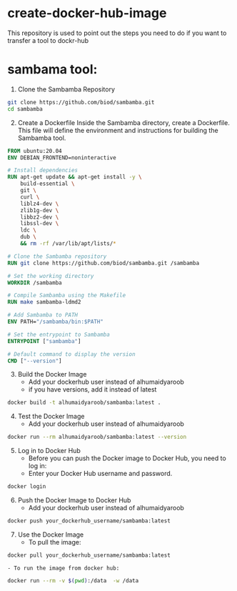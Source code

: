 # create-docker-hub-image
This repository is used to point out the steps you need to do if you want to transfer a tool to dockr-hub 

# sambama tool: 
1. Clone the Sambamba Repository
```sh
git clone https://github.com/biod/sambamba.git
cd sambamba
```

2. Create a Dockerfile
Inside the Sambamba directory, create a Dockerfile. This file will define the environment and instructions for building the Sambamba tool.
```Dockerfile
FROM ubuntu:20.04
ENV DEBIAN_FRONTEND=noninteractive

# Install dependencies
RUN apt-get update && apt-get install -y \
    build-essential \
    git \
    curl \
    liblz4-dev \
    zlib1g-dev \
    libbz2-dev \
    libssl-dev \
    ldc \
    dub \
    && rm -rf /var/lib/apt/lists/*

# Clone the Sambamba repository
RUN git clone https://github.com/biod/sambamba.git /sambamba

# Set the working directory
WORKDIR /sambamba

# Compile Sambamba using the Makefile
RUN make sambamba-ldmd2

# Add Sambamba to PATH
ENV PATH="/sambamba/bin:$PATH"

# Set the entrypoint to Sambamba
ENTRYPOINT ["sambamba"]

# Default command to display the version
CMD ["--version"]

```

3. Build the Docker Image
    - Add your dockerhub user instead of alhumaidyaroob
    - if you have versions, add it instead of latest 
```sh
docker build -t alhumaidyaroob/sambamba:latest .
```

4. Test the Docker Image
    - Add your dockerhub user instead of alhumaidyaroob
```sh 
docker run --rm alhumaidyaroob/sambamba:latest --version
```

5. Log in to Docker Hub
    - Before you can push the Docker image to Docker Hub, you need to log in:
    - Enter your Docker Hub username and password.
```sh
docker login
```

6. Push the Docker Image to Docker Hub
    - Add your dockerhub user instead of alhumaidyaroob
```sh
docker push your_dockerhub_username/sambamba:latest
```

7. Use the Docker Image
    - To pull the image:
```sh
docker pull your_dockerhub_username/sambamba:latest
```
    - To run the image from docker hub: 
```sh
docker run --rm -v $(pwd):/data  -w /data
```